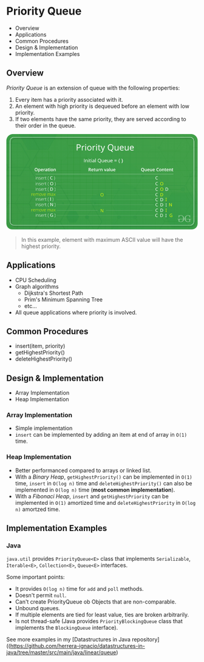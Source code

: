 # Priority Queue

* Overview
* Applications
* Common Procedures
* Design & Implementation
* Implementation Examples

## Overview

*Priority Queue* is an extension of queue with the following properties:

1. Every item has a priority associated with it.
2. An element with high priority is dequeued before an element with low priority.
3. If two elements have the same priority, they are served according to their order in the queue.

![](2021-07-06-23-26-11.png)

> In this example, element with maximum ASCII value will have the highest priority.

## Applications

* CPU Scheduling
* Graph algorithms
  * Dijkstra's Shortest Path
  * Prim's Minimum Spanning Tree
  * etc...
* All queue applications where priority is involved.

## Common Procedures

* insert(item, priority)
* getHighestPriority()
* deleteHighestPriority()

## Design & Implementation

* Array Implementation
* Heap Implementation

### Array Implementation

* Simple implementation
* `insert` can be implemented by adding an item at end of array in `O(1)` time.

### Heap Implementation

* Better performanced compared to arrays or linked list.
* With a *Binary Heap*, `getHighestPriority()` can be implemented in `O(1)` time, `insert` in `O(log n)` time and `deleteHighestPriority()` can also be implemented in `O(log n)` time (**most common implementation**).
* With a *Fibonaci Heap*, `insert` and `getHighestPriority` can be implemented in `O(1)` amortized time and `deleteHighestPriority` in `O(log n)` amortzed time.

## Implementation Examples

### Java

`java.util` provides `PriorityQueue<E>` class that implements `Serializable`, `Iterable<E>`, `Collection<E>`, `Queue<E>` interfaces.

Some important points:

* It provides `O(log n)` time for `add` and `poll` methods.
* Doesn't permit `null`.
* Can't create PriorityQueue ob Objects that are non-comparable.
* Unbound queues.
* If multiple elements are tied for least value, ties are broken arbitrarily.
* Is not thread-safe (Java provides `PriorityBlockingQueue` class that implements the `BlockingQueue` interface).

See more examples in my [Datastructures in Java repository]((https://github.com/herrera-ignacio/datastructures-in-java/tree/master/src/main/java/linear/queue)
